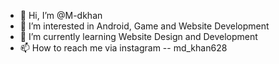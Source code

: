 - 👋 Hi, I’m @M-dkhan
- 👀 I’m interested in Android, Game and Website Development
- 🌱 I’m currently learning Website Design and Development 
- 📫 How to reach me via instagram -- md_khan628

<!---
M-dkhan/M-dkhan is a ✨ special ✨ repository because its `README.md` (this file) appears on your GitHub profile.
You can click the Preview link to take a look at your changes.
--->
